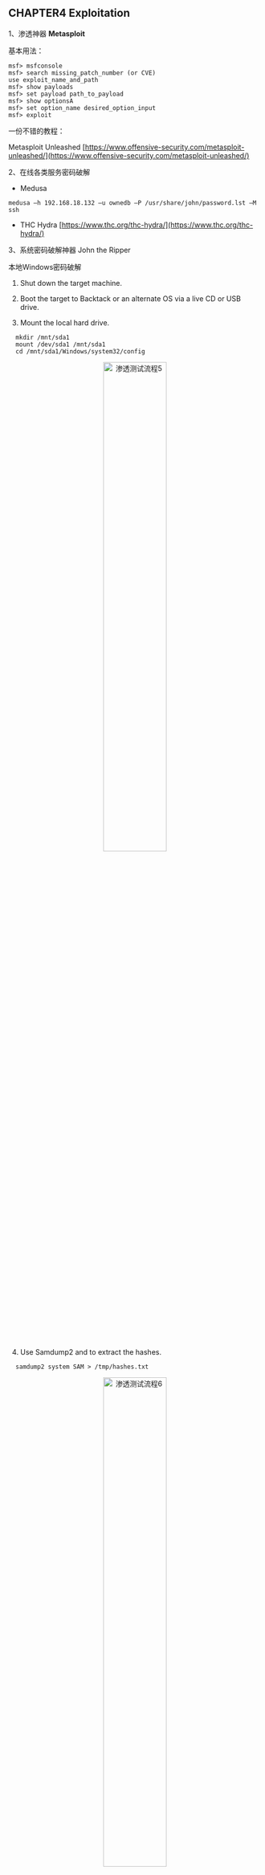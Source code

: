 CHAPTER4 Exploitation
--------------------------------------
1、渗透神器 **Metasploit**

基本用法：

```
msf> msfconsole
msf> search missing_patch_number (or CVE)
use exploit_name_and_path
msf> show payloads
msf> set payload path_to_payload
msf> show optionsA
msf> set option_name desired_option_input
msf> exploit
```

一份不错的教程：

Metasploit Unleashed [https://www.offensive-security.com/metasploit-unleashed/](https://www.offensive-security.com/metasploit-unleashed/)

2、在线各类服务密码破解

 - Medusa

```
medusa –h 192.168.18.132 –u ownedb –P /usr/share/john/password.lst –M ssh
```

 - THC Hydra [https://www.thc.org/thc-hydra/](https://www.thc.org/thc-hydra/)


3、系统密码破解神器 John the Ripper

本地Windows密码破解

  1. Shut down the target machine.
  
  2. Boot the target to Backtack or an alternate OS via a live CD or USB drive.
  
  3. Mount the local hard drive.

```
  mkdir /mnt/sda1
  mount /dev/sda1 /mnt/sda1
  cd /mnt/sda1/Windows/system32/config
```

<div align="center" markdown="1">
<img src="https://github.com/victor-infosec/victor-infosec.github.io/raw/master/_posts/books/The-Basics-of-Hacking-and-Penetration-Testing/5.png" alt="渗透测试流程5" height="50%" width="50%" />
</div>

  4. Use Samdump2 and to extract the hashes.

```
  samdump2 system SAM > /tmp/hashes.txt
```

<div align="center" markdown="1">
<img src="https://github.com/victor-infosec/victor-infosec.github.io/raw/master/_posts/books/The-Basics-of-Hacking-and-Penetration-Testing/6.png" alt="渗透测试流程6" height="50%" width="50%" />
</div>

 Accessing the raw hashes on some Windows systems may require an extra step. Bkhive is a tool which allows you to extract the Syskey bootkey from the system hive. It may be necessary to use bkhive to extract the system key in order to fully expose the password hashes.

```
  bkhive system sys_key.txt
  samdump2 SAM sys_key.txt > /tmp/hash.txt
```

  5. Use JtR to crack the passwords.

```
  john /tmp/hashes.txt --format=nt
```

 <div align="center" markdown="1">
<img src="https://github.com/victor-infosec/victor-infosec.github.io/raw/master/_posts/books/The-Basics-of-Hacking-and-Penetration-Testing/3.png" alt="渗透测试流程7" height="50%" width="50%" />
</div>
